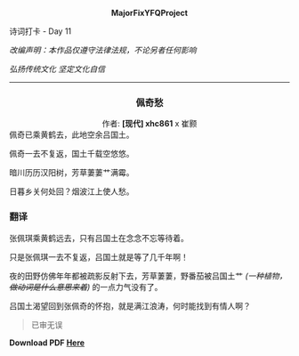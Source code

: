 **<center>MajorFixYFQProject</center>**

<p color=red>诗词打卡 - Day 11</p>

*改编声明：本作品仅遵守法律法规，不论另者任何影响*

*弘扬传统文化 坚定文化自信*

---

<h3><center>佩奇愁</center></h3>

<center>作者: <b>[现代] xhc861</b> x 崔颢</center

佩奇已乘黄鹤去，此地空余吕国土。

佩奇一去不复返，国土千载空悠悠。

暗川历历汉阳树，芳草萋萋艹满霉。

日暮乡关何处回？烟波江上使人愁。

### 翻译

张佩琪乘黄鹤远去，只有吕国土在念念不忘等待着。

只是张佩琪一去不复返，吕国土就是等了几千年啊！

夜的田野仿佛年年都被疏影反射下去，芳草萋萋，野番茄被吕国土艹 *(一种植物，~~做动词是什么意思来着~~)* 的一点力气没有了。

吕国土渴望回到张佩奇的怀抱，就是满江浪涛，何时能找到有情人啊？


> 已审无误

**Download PDF [Here](https://about.siiway.top/YFQProject/poem/11-佩奇愁.pdf ':ignore')**